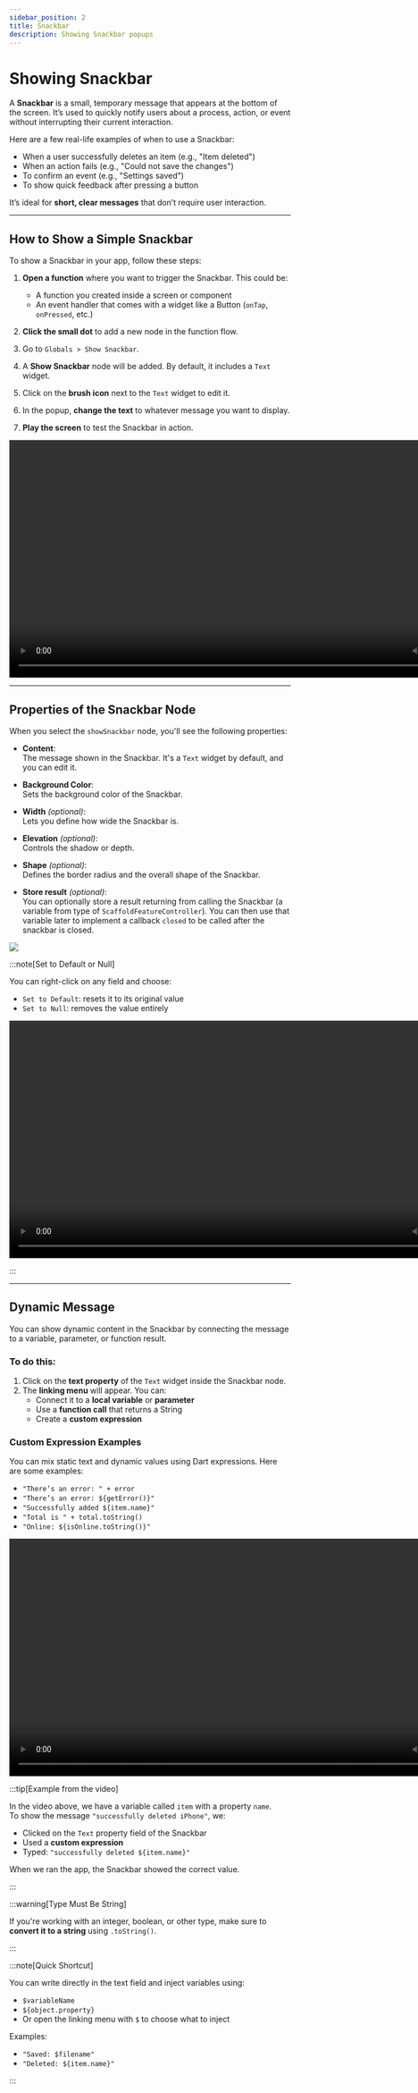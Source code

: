 ```yaml
---
sidebar_position: 2
title: Snackbar
description: Showing Snackbar popups
---
```


# Showing Snackbar

A **Snackbar** is a small, temporary message that appears at the bottom of the screen. It’s used to quickly notify users about a process, action, or event without interrupting their current interaction.

Here are a few real-life examples of when to use a Snackbar:

- When a user successfully deletes an item (e.g., "Item deleted")
- When an action fails (e.g., "Could not save the changes")
- To confirm an event (e.g., "Settings saved")
- To show quick feedback after pressing a button

It’s ideal for **short, clear messages** that don’t require user interaction.

---

## How to Show a Simple Snackbar

To show a Snackbar in your app, follow these steps:

1. **Open a function** where you want to trigger the Snackbar. This could be:
   - A function you created inside a screen or component
   - An event handler that comes with a widget like a Button (`onTap`, `onPressed`, etc.)

2. **Click the small dot** to add a new node in the function flow.

3. Go to `Globals > Show Snackbar`.

4. A **Show Snackbar** node will be added. By default, it includes a `Text` widget.

5. Click on the **brush icon** next to the `Text` widget to edit it.

6. In the popup, **change the text** to whatever message you want to display.

7. **Play the screen** to test the Snackbar in action.

<video controls width="850">
  <source src="/img/circuit/UI_popups/snackbar/show_snackbar.mp4" type="video/mp4" />
  Your browser does not support the video tag.
</video>

---

## Properties of the Snackbar Node

When you select the `showSnackbar` node, you'll see the following properties:

- **Content**:  
  The message shown in the Snackbar. It's a `Text` widget by default, and you can edit it.

- **Background Color**:  
  Sets the background color of the Snackbar.

- **Width** *(optional)*:  
  Lets you define how wide the Snackbar is.

- **Elevation** *(optional)*:  
  Controls the shadow or depth.

- **Shape** *(optional)*:  
  Defines the border radius and the overall shape of the Snackbar.

- **Store result** *(optional)*:  
  You can optionally store a result returning from calling the Snackbar (a variable from type of `ScaffoldFeatureController`). You can then use that variable later to implement a callback `closed` to be called after the snackbar is closed. 

![](/img/circuit/UI_popups/snackbar/snackbar_properties.png)

:::note[Set to Default or Null]

You can right-click on any field and choose:
- `Set to Default`: resets it to its original value
- `Set to Null`: removes the value entirely

<video controls width="850">
  <source src="/img/circuit/UI_popups/snackbar/reset_to_default.mp4" type="video/mp4" />
  Your browser does not support the video tag.
</video>

:::

---

## Dynamic Message

You can show dynamic content in the Snackbar by connecting the message to a variable, parameter, or function result.

### To do this:

1. Click on the **text property** of the `Text` widget inside the Snackbar node.
2. The **linking menu** will appear. You can:
   - Connect it to a **local variable** or **parameter**
   - Use a **function call** that returns a String
   - Create a **custom expression**

### Custom Expression Examples

You can mix static text and dynamic values using Dart expressions. Here are some examples:

- `"There’s an error: " + error`  
- `"There’s an error: ${getError()}"`  
- `"Successfully added ${item.name}"`  
- `"Total is " + total.toString()`  
- `"Online: ${isOnline.toString()}"`

<video controls width="850">
  <source src="/img/circuit/UI_popups/snackbar/snackbar_custom_expression.mp4" type="video/mp4" />
  Your browser does not support the video tag.
</video>

:::tip[Example from the video]

In the video above, we have a variable called `item` with a property `name`.  
To show the message `"successfully deleted iPhone"`, we:

- Clicked on the `Text` property field of the Snackbar
- Used a **custom expression**
- Typed: `"successfully deleted ${item.name}"`

When we ran the app, the Snackbar showed the correct value.

:::

:::warning[Type Must Be String]

If you're working with an integer, boolean, or other type, make sure to **convert it to a string** using `.toString()`.

:::

:::note[Quick Shortcut]

You can write directly in the text field and inject variables using:

- `$variableName`  
- `${object.property}`  
- Or open the linking menu with `$` to choose what to inject

Examples:
- `"Saved: $filename"`
- `"Deleted: ${item.name}"`

:::
